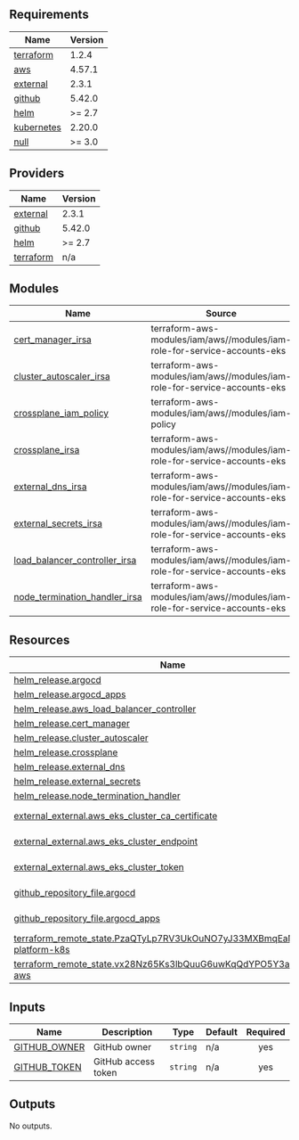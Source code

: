 <!-- BEGIN_TF_DOCS -->
## Requirements

| Name | Version |
|------|---------|
| <a name="requirement_terraform"></a> [terraform](#requirement\_terraform) | 1.2.4 |
| <a name="requirement_aws"></a> [aws](#requirement\_aws) | 4.57.1 |
| <a name="requirement_external"></a> [external](#requirement\_external) | 2.3.1 |
| <a name="requirement_github"></a> [github](#requirement\_github) | 5.42.0 |
| <a name="requirement_helm"></a> [helm](#requirement\_helm) | >= 2.7 |
| <a name="requirement_kubernetes"></a> [kubernetes](#requirement\_kubernetes) | 2.20.0 |
| <a name="requirement_null"></a> [null](#requirement\_null) | >= 3.0 |

## Providers

| Name | Version |
|------|---------|
| <a name="provider_external"></a> [external](#provider\_external) | 2.3.1 |
| <a name="provider_github"></a> [github](#provider\_github) | 5.42.0 |
| <a name="provider_helm"></a> [helm](#provider\_helm) | >= 2.7 |
| <a name="provider_terraform"></a> [terraform](#provider\_terraform) | n/a |

## Modules

| Name | Source | Version |
|------|--------|---------|
| <a name="module_cert_manager_irsa"></a> [cert\_manager\_irsa](#module\_cert\_manager\_irsa) | terraform-aws-modules/iam/aws//modules/iam-role-for-service-accounts-eks | 5.17.0 |
| <a name="module_cluster_autoscaler_irsa"></a> [cluster\_autoscaler\_irsa](#module\_cluster\_autoscaler\_irsa) | terraform-aws-modules/iam/aws//modules/iam-role-for-service-accounts-eks | ~> 5.0 |
| <a name="module_crossplane_iam_policy"></a> [crossplane\_iam\_policy](#module\_crossplane\_iam\_policy) | terraform-aws-modules/iam/aws//modules/iam-policy | 5.17.0 |
| <a name="module_crossplane_irsa"></a> [crossplane\_irsa](#module\_crossplane\_irsa) | terraform-aws-modules/iam/aws//modules/iam-role-for-service-accounts-eks | 5.17.0 |
| <a name="module_external_dns_irsa"></a> [external\_dns\_irsa](#module\_external\_dns\_irsa) | terraform-aws-modules/iam/aws//modules/iam-role-for-service-accounts-eks | 5.17.0 |
| <a name="module_external_secrets_irsa"></a> [external\_secrets\_irsa](#module\_external\_secrets\_irsa) | terraform-aws-modules/iam/aws//modules/iam-role-for-service-accounts-eks | 5.17.0 |
| <a name="module_load_balancer_controller_irsa"></a> [load\_balancer\_controller\_irsa](#module\_load\_balancer\_controller\_irsa) | terraform-aws-modules/iam/aws//modules/iam-role-for-service-accounts-eks | 5.17.0 |
| <a name="module_node_termination_handler_irsa"></a> [node\_termination\_handler\_irsa](#module\_node\_termination\_handler\_irsa) | terraform-aws-modules/iam/aws//modules/iam-role-for-service-accounts-eks | 5.17.0 |

## Resources

| Name | Type |
|------|------|
| [helm_release.argocd](https://registry.terraform.io/providers/hashicorp/helm/latest/docs/resources/release) | resource |
| [helm_release.argocd_apps](https://registry.terraform.io/providers/hashicorp/helm/latest/docs/resources/release) | resource |
| [helm_release.aws_load_balancer_controller](https://registry.terraform.io/providers/hashicorp/helm/latest/docs/resources/release) | resource |
| [helm_release.cert_manager](https://registry.terraform.io/providers/hashicorp/helm/latest/docs/resources/release) | resource |
| [helm_release.cluster_autoscaler](https://registry.terraform.io/providers/hashicorp/helm/latest/docs/resources/release) | resource |
| [helm_release.crossplane](https://registry.terraform.io/providers/hashicorp/helm/latest/docs/resources/release) | resource |
| [helm_release.external_dns](https://registry.terraform.io/providers/hashicorp/helm/latest/docs/resources/release) | resource |
| [helm_release.external_secrets](https://registry.terraform.io/providers/hashicorp/helm/latest/docs/resources/release) | resource |
| [helm_release.node_termination_handler](https://registry.terraform.io/providers/hashicorp/helm/latest/docs/resources/release) | resource |
| [external_external.aws_eks_cluster_ca_certificate](https://registry.terraform.io/providers/hashicorp/external/2.3.1/docs/data-sources/external) | data source |
| [external_external.aws_eks_cluster_endpoint](https://registry.terraform.io/providers/hashicorp/external/2.3.1/docs/data-sources/external) | data source |
| [external_external.aws_eks_cluster_token](https://registry.terraform.io/providers/hashicorp/external/2.3.1/docs/data-sources/external) | data source |
| [github_repository_file.argocd](https://registry.terraform.io/providers/integrations/github/5.42.0/docs/data-sources/repository_file) | data source |
| [github_repository_file.argocd_apps](https://registry.terraform.io/providers/integrations/github/5.42.0/docs/data-sources/repository_file) | data source |
| [terraform_remote_state.PzaQTyLp7RV3UkOuNO7yJ33MXBmqEaMy7maC-platform-k8s](https://registry.terraform.io/providers/hashicorp/terraform/latest/docs/data-sources/remote_state) | data source |
| [terraform_remote_state.vx28Nz65Ks3lbQuuG6uwKqQdYPO5Y3aq6mbN-aws](https://registry.terraform.io/providers/hashicorp/terraform/latest/docs/data-sources/remote_state) | data source |

## Inputs

| Name | Description | Type | Default | Required |
|------|-------------|------|---------|:--------:|
| <a name="input_GITHUB_OWNER"></a> [GITHUB\_OWNER](#input\_GITHUB\_OWNER) | GitHub owner | `string` | n/a | yes |
| <a name="input_GITHUB_TOKEN"></a> [GITHUB\_TOKEN](#input\_GITHUB\_TOKEN) | GitHub access token | `string` | n/a | yes |

## Outputs

No outputs.
<!-- END_TF_DOCS -->